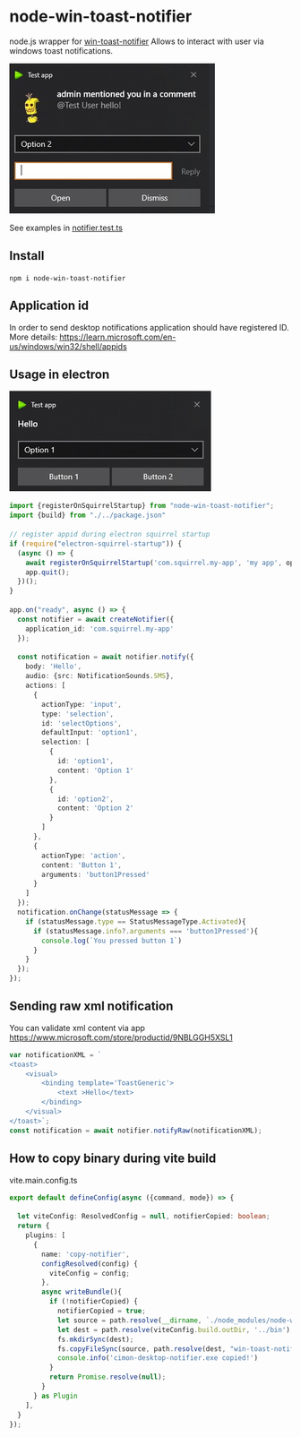 # node-win-toast-notifier
node.js wrapper for [win-toast-notifier](https://github.com/vadimart92/win-toast-notifier)
Allows to interact with user via windows toast notifications.

![Complex.jpg](doc/Complex.jpg)

See examples in [notifier.test.ts](src/notifier.test.ts)

## Install 
`npm i node-win-toast-notifier`

## Application id
In order to send desktop notifications application should have registered ID. More details: https://learn.microsoft.com/en-us/windows/win32/shell/appids

## Usage in electron
![Simple.jpg](doc/Simple.jpg)
```typescript
import {registerOnSquirrelStartup} from "node-win-toast-notifier";
import {build} from "./../package.json"

// register appid during electron squirrel startup
if (require("electron-squirrel-startup")) {
  (async () => {
    await registerOnSquirrelStartup('com.squirrel.my-app', 'my app', options.icons.green.big_png_win);
    app.quit();
  })();
}

app.on("ready", async () => {
  const notifier = await createNotifier({
    application_id: 'com.squirrel.my-app'
  });
  
  const notification = await notifier.notify({
    body: 'Hello',
    audio: {src: NotificationSounds.SMS},
    actions: [
      {
        actionType: 'input',
        type: 'selection',
        id: 'selectOptions',
        defaultInput: 'option1',
        selection: [
          {
            id: 'option1',
            content: 'Option 1'
          },
          {
            id: 'option2',
            content: 'Option 2'
          }
        ]
      },
      {
        actionType: 'action',
        content: 'Button 1',
        arguments: 'button1Pressed'
      }
    ]
  });
  notification.onChange(statusMessage => {
    if (statusMessage.type == StatusMessageType.Activated){
      if (statusMessage.info?.arguments === 'button1Pressed'){
        console.log(`You pressed button 1`)
      }
    }
  });
});
```

## Sending raw xml notification
 You can validate xml content via app https://www.microsoft.com/store/productid/9NBLGGH5XSL1
```typescript
var notificationXML = `
<toast>
    <visual>
        <binding template='ToastGeneric'>
            <text >Hello</text>
        </binding>
    </visual>
</toast>`;
const notification = await notifier.notifyRaw(notificationXML);
```

## How to copy binary during vite build
vite.main.config.ts
```typescript
export default defineConfig(async ({command, mode}) => {

  let viteConfig: ResolvedConfig = null, notifierCopied: boolean;
  return {
    plugins: [
      {
        name: 'copy-notifier',
        configResolved(config) {
          viteConfig = config;
        },
        async writeBundle(){
          if (!notifierCopied) {
            notifierCopied = true;
            let source = path.resolve(__dirname, `./node_modules/node-win-toast-notifier/bin/win-toast-notifier.exe`);
            let dest = path.resolve(viteConfig.build.outDir, '../bin');
            fs.mkdirSync(dest);
            fs.copyFileSync(source, path.resolve(dest, "win-toast-notifier.exe"));
            console.info('cimon-desktop-notifier.exe copied!')
          }
          return Promise.resolve(null);
        }
      } as Plugin
    ],
  }
});

```